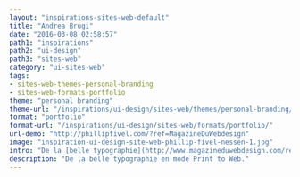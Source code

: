 ```yaml
---
layout: "inspirations-sites-web-default"
title: "Andrea Brugi"
date: "2016-03-08 02:58:57"
path1: "inspirations"
path2: "ui-design"
path3: "sites-web"
category: "ui-sites-web"
tags:
- sites-web-themes-personal-branding
- sites-web-formats-portfolio
theme: "personal branding"
theme-url: "/inspirations/ui-design/sites-web/themes/personal-branding/"
format: "portfolio"
format-url: "/inspirations/ui-design/sites-web/formats/portfolio/"
url-demo: "http://phillipfivel.com/?ref=MagazineDuWebdesign"
image: "inspiration-ui-design-site-web-phillip-fivel-nessen-1.jpg"
intro: "De la [belle typographie](http://www.magazineduwebdesign.com/ressources/web-fonts/) en mode Print to Web."
description: "De la belle typographie en mode Print to Web."
---
```

